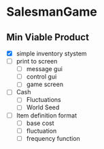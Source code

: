 # SalesmanGame

## Min Viable Product
- [x] simple inventory stystem
- [ ] print to screen
  - [ ] message gui
  - [ ] control gui
  - [ ] game screen
- [ ] Cash
  - [ ] Fluctuations
  - [ ] World Seed
- [ ] Item definition format
  - [ ] base cost
  - [ ] fluctuation
  - [ ] frequency function
